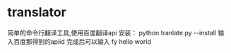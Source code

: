 translator
==========
简单的命令行翻译工具,使用百度翻译api
安装：
python tranlate.py --install
输入百度那得到的apiid
完成后可以输入
fy hello world 

